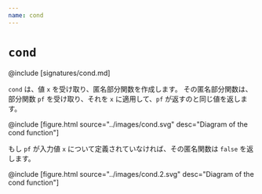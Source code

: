 ```yaml
---
name: cond
---
```


# `cond`

@include [signatures/cond.md]

`cond` は、値 `x` を受け取り、匿名部分関数を作成します。
その匿名部分関数は、部分関数 `pf` を受け取り、それを `x` に適用して、`pf` が返すのと同じ値を返します。

@include [figure.html source="../images/cond.svg" desc="Diagram of the cond function"]

もし `pf` が入力値 `x` について定義されていなければ、その匿名関数は `false` を返します。

@include [figure.html source="../images/cond.2.svg" desc="Diagram of the cond function"]
